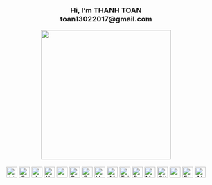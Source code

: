 <div id="header" align="center">
  <h3>
    Hi, I’m THANH TOAN
  <br/>
    toan13022017@gmail.com
  </h3>
  <img 
    src="https://media.giphy.com/media/v1.Y2lkPTc5MGI3NjExZXBzYnlwcnNqb2dpbXpxdmFwdm02dTUzcjI1N205cjVpYnVwejFhYiZlcD12MV9pbnRlcm5hbF9naWZfYnlfaWQmY3Q9Zw/qgQUggAC3Pfv687qPC/giphy.gif" width="300"/>
</div>

<br/>

<div align="center">
<img alt="html5" src="https://img.shields.io/badge/HTML5-E34F26?style=for-the-badge&logo=html5&logoColor=white" height="25px"/>
<img alt="Css3" src="https://img.shields.io/badge/CSS3-1572B6?style=for-the-badge&logo=css3&logoColor=white" height="25px"/>
<img alt="Javascript" src="https://img.shields.io/badge/JavaScript-323330?style=for-the-badge&logo=javascript&logoColor=F7DF1E"  height="25px"/>
<img alt="Nodejs" src="https://img.shields.io/badge/-Nodejs-43853d?style=flat-square&logo=Node.js&logoColor=white"  height="25px"/>
<img alt="redux" src="https://img.shields.io/badge/-Redux-764ABC?style=flat-square&logo=redux&logoColor=white" height="25px"/>
<img alt="React" src="https://img.shields.io/badge/React-20232A?style=for-the-badge&logo=react&logoColor=61DAFB" height="25px"/>
<img alt="Express" src="https://img.shields.io/badge/express.js-%23404d59.svg?style=for-the-badge&logo=express&logoColor=%2361DAFB" height="25px"/>
<img alt="MySQL" src="https://img.shields.io/badge/MySQL-005C84?style=for-the-badge&logo=mysql&logoColor=white" height="25px" />
<img alt="MongoDB" src="https://img.shields.io/badge/-MongoDB-13aa52?style=flat-square&logo=mongodb&logoColor=white"  height="25px"/>
<img alt="Tailwidcss" src="https://img.shields.io/badge/Tailwind_CSS-38B2AC?style=for-the-badge&logo=tailwind-css&logoColor=white" height="25px"/>
<img alt="Bootstrap" src="https://img.shields.io/badge/Bootstrap-563D7C?style=for-the-badge&logo=bootstrap&logoColor=white" height="25px"/>
<img alt="Material UI" src="https://img.shields.io/badge/Material--UI-0081CB?style=for-the-badge&logo=material-ui&logoColor=white" height="25px"/>
<img alt="GitHub" src="https://img.shields.io/badge/GitHub-181717?style=for-the-badge&logo=github&logoColor=white" height="25px" />
<img alt="postman" src="https://img.shields.io/badge/-Postman-00C7B7?style=flat-square&logo=postman&logoColor=white" height="25px"/>
<img alt="Firebase" src="https://img.shields.io/badge/Firebase-FFCA28?style=for-the-badge&logo=firebase&logoColor=white" height="25px" />
<img alt="MongoDB Atlas" src="https://img.shields.io/badge/MongoDB_Atlas-47A248?style=for-the-badge&logo=mongodb&logoColor=white" height="25px" />
</div>

<!---
toniiplaycode/toniiplaycode is a ✨ special ✨ repository because its `README.md` (this file) appears on your GitHub profile.
You can click the Preview link to take a look at your changes.
--->
